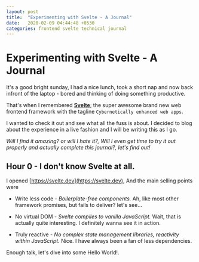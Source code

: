 ```yaml
---
layout: post
title:  "Experimenting with Svelte - A Journal"
date:   2020-02-09 04:44:48 +0530
categories: frontend svelte technical journal
---
```

# Experimenting with Svelte - A Journal 


It's a good bright sunday, I had a nice lunch, took a short nap and now back infront of the laptop - bored and thinking of doing something productive. 

That's when I remembered [**Svelte**](https://svelte.dev/); the super awesome brand new web frontend framework with the tagline `Cybernetically enhanced web apps`. 



I wanted to check it out and see what all the fuss is about. I decided to blog about the experience in a live fashion and I will be writing this as I go. 


_Will I find it amazing? or will I hate it?, Will I even get time to try it out properly and actually complete this journal?, let's find out!_


## Hour 0 - I don't know Svelte at all. 


I opened [https://svelte.dev](https://svelte.dev), And the main selling points were


* Write less code - _Boilerplate-free components._ Ah, like most other framework promises, but fails to deliver? let's see...

* No virtual DOM - _Svelte compiles to vanilla JavaScript._ Wait, that is actually quite interesting. I definitely wanna see it in action. 

* Truly reactive - _No complex state management libraries, reactivity within JavaScript._ Nice. I have always been a fan of less dependencies. 


Enough talk, let's dive into some Hello World!. 
